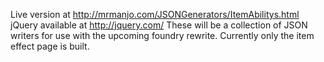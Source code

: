 Live version at http://mrmanjo.com/JSONGenerators/ItemAbilitys.html
jQuery available at http://jquery.com/
These will be a collection of JSON writers for use with the upcoming foundry rewrite.  Currently only the item effect page is built.
